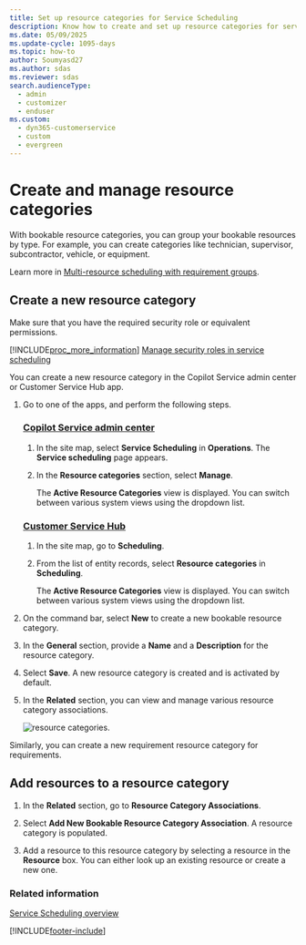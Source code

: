 ```yaml
---
title: Set up resource categories for Service Scheduling
description: Know how to create and set up resource categories for service scheduling in Dynamics 365 Customer Service.
ms.date: 05/09/2025
ms.update-cycle: 1095-days
ms.topic: how-to
author: Soumyasd27
ms.author: sdas
ms.reviewer: sdas
search.audienceType: 
  - admin
  - customizer
  - enduser
ms.custom: 
  - dyn365-customerservice
  - custom
  - evergreen
---
```


# Create and manage resource categories 

With bookable resource categories, you can group your bookable resources by type. For example, you can create categories like technician, supervisor, subcontractor, vehicle, or equipment.

Learn more in [Multi-resource scheduling with requirement groups](/dynamics365/customer-engagement/common-scheduler/multi-resource-scheduling-requirement-groups).

## Create a new resource category

Make sure that you have the required security role or equivalent permissions. 

[!INCLUDE[proc_more_information](../../includes/proc-more-information.md)] [Manage security roles in service scheduling](manage-security-roles.md)

You can create a new resource category in the Copilot Service admin center or Customer Service Hub app.

1. Go to one of the apps, and perform the following steps.

   ### [Copilot Service admin center](#tab/customerserviceadmincenter)

 
    1. In the site map, select **Service Scheduling** in **Operations**. The **Service scheduling** page appears.
    2. In the **Resource categories** section, select **Manage**.
        
        The **Active Resource Categories** view is displayed. You can switch between various system views using the dropdown list.  

   ### [Customer Service Hub](#tab/customerservicehub)

    1. In the site map, go to **Scheduling**.
    2. From the list of entity records, select **Resource categories** in **Scheduling**.
       
       The **Active Resource Categories** view is displayed. You can switch between various system views using the dropdown list.

2. On the command bar, select **New** to create a new bookable resource category. 
3. In the **General** section,  provide a **Name** and a **Description** for the resource category.

4. Select **Save**. A new resource category is created and is activated by default. 

5. In the **Related** section, you can view and manage various resource category associations.

   ![resource categories.](../media/resource_category_csh.png)

Similarly, you can create a new requirement resource category for requirements.

## Add resources to a resource category

1. In the **Related** section, go to **Resource Category Associations**.

2. Select **Add New Bookable Resource Category Association**. A resource category is populated. 

3. Add a resource to this resource category by selecting a resource in the **Resource** box. You can either look up an existing resource or create a new one.


### Related information

[Service Scheduling overview](basics-service-service-scheduling.md)


[!INCLUDE[footer-include](../../includes/footer-banner.md)]
